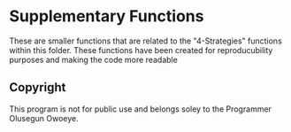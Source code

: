 # Supplementary Functions

These are smaller functions that are related to the "4-Strategies" functions within this folder. These functions have been created for reproducubility purposes and making the code more readable


## Copyright

This program is not for public use and belongs soley to the Programmer Olusegun Owoeye.
